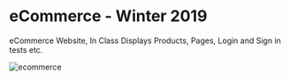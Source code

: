 # eCommerce - Winter 2019
eCommerce Website, In Class
Displays Products, Pages, Login and Sign in tests etc.

![ecommerce](https://user-images.githubusercontent.com/46455342/53590562-e6f3d600-3b46-11e9-95f6-9d9d9262d02f.JPG)
